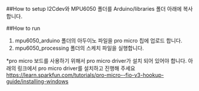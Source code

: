 ##How to setup
I2Cdev와 MPU6050 폴더를 Arduino/libraries 폴더 아래에 복사합니다.

##How to run
1. mpu6050_arduino 폴더의 아두이노 파일을 pro micro 칩에 업로드 합니다.
2. mpu6050_processing 폴더의 스케치 파일을 실행합니다.

*pro micro 보드를 사용하기 위해서 pro micro driver가 설치 되어 있어야 합니다.
아래의 링크에서 pro micro driver를 설치하고 진행해 주세요
https://learn.sparkfun.com/tutorials/pro-micro--fio-v3-hookup-guide/installing-windows
